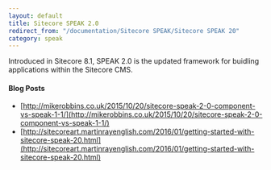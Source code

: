```yaml
---
layout: default
title: Sitecore SPEAK 2.0
redirect_from: "/documentation/Sitecore SPEAK/Sitecore SPEAK 20"
category: speak
---
```


Introduced in Sitecore 8.1, SPEAK 2.0 is the updated framework for buidling applications within the Sitecore CMS.


#### Blog Posts

* [http://mikerobbins.co.uk/2015/10/20/sitecore-speak-2-0-component-vs-speak-1-1/](http://mikerobbins.co.uk/2015/10/20/sitecore-speak-2-0-component-vs-speak-1-1/)
* [http://sitecoreart.martinrayenglish.com/2016/01/getting-started-with-sitecore-speak-20.html](http://sitecoreart.martinrayenglish.com/2016/01/getting-started-with-sitecore-speak-20.html)
